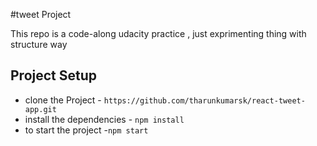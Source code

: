 #tweet Project

This repo is a code-along udacity practice , just exprimenting thing with structure way

## Project Setup

* clone the Project - `https://github.com/tharunkumarsk/react-tweet-app.git`
* install the dependencies - `npm install`
* to start the project -`npm start`


